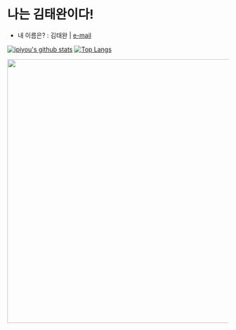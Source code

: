 # 나는 김태완이다!

- 내 이름은? : 김태완 | <a href="mailto:tao710803@gmail.com">e-mail<a/>

[![ipiyou's github stats](https://github-readme-stats.vercel.app/api?username=ipiyou&show_icons=true&hide_border=true&count_private=true)](https://github.com/ipiyou)
[![Top Langs](https://github-readme-stats.vercel.app/api/top-langs/?username=ipiyou&hide=r,jupyter%20notebook,c%23)](https://github.com/anuraghazra/github-readme-stats)

<img src="https://user-images.githubusercontent.com/82878304/123276657-5542da80-d540-11eb-8de8-71ae0737acef.png" width="1000px" height="600px"/>
